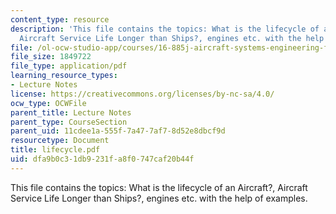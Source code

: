```yaml
---
content_type: resource
description: 'This file contains the topics: What is the lifecycle of an Aircraft?,
  Aircraft Service Life Longer than Ships?, engines etc. with the help of examples.'
file: /ol-ocw-studio-app/courses/16-885j-aircraft-systems-engineering-fall-2004/dfa9b0c31db9231fa8f0747caf20b44f_lifecycle.pdf
file_size: 1849722
file_type: application/pdf
learning_resource_types:
- Lecture Notes
license: https://creativecommons.org/licenses/by-nc-sa/4.0/
ocw_type: OCWFile
parent_title: Lecture Notes
parent_type: CourseSection
parent_uid: 11cdee1a-555f-7a47-7af7-8d52e8dbcf9d
resourcetype: Document
title: lifecycle.pdf
uid: dfa9b0c3-1db9-231f-a8f0-747caf20b44f
---
```

This file contains the topics: What is the lifecycle of an Aircraft?, Aircraft Service Life Longer than Ships?, engines etc. with the help of examples.
